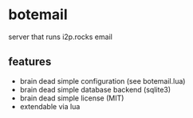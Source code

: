 # botemail #

server that runs i2p.rocks email

## features ##

* brain dead simple configuration (see botemail.lua)
* brain dead simple database backend (sqlite3)
* brain dead simple license (MIT)
* extendable via lua
